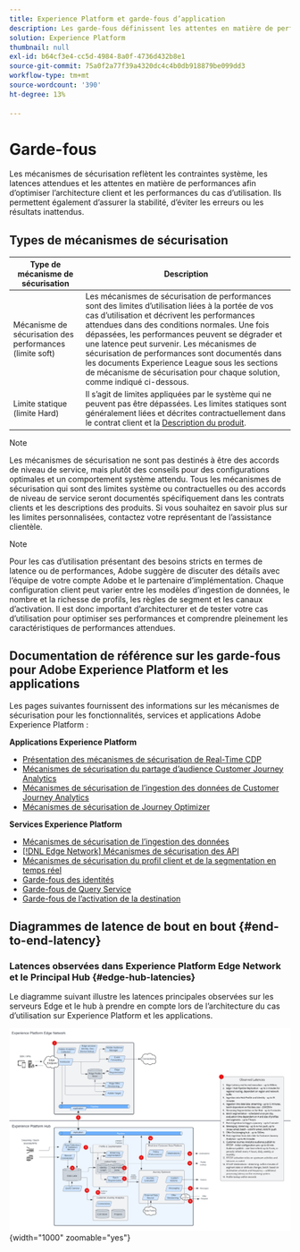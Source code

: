 ```yaml
---
title: Experience Platform et garde-fous d’application
description: Les garde-fous définissent les attentes en matière de performances et l’impact pour les composants et services dans Adobe Experience Platform et les applications.
solution: Experience Platform
thumbnail: null
exl-id: b64cf3e4-cc5d-4984-8a0f-4736d432b8e1
source-git-commit: 75a0f2a77f39a4320dc4c4b0db918879be099dd3
workflow-type: tm+mt
source-wordcount: '390'
ht-degree: 13%

---
```



# Garde-fous

Les mécanismes de sécurisation reflètent les contraintes système, les latences attendues et les attentes en matière de performances afin d’optimiser l’architecture client et les performances du cas d’utilisation. Ils permettent également d’assurer la stabilité, d’éviter les erreurs ou les résultats inattendus.

## Types de mécanismes de sécurisation

| Type de mécanisme de sécurisation | Description |
|---|---|
| Mécanisme de sécurisation des performances (limite soft) | Les mécanismes de sécurisation de performances sont des limites d’utilisation liées à la portée de vos cas d’utilisation et décrivent les performances attendues dans des conditions normales. Une fois dépassées, les performances peuvent se dégrader et une latence peut survenir. Les mécanismes de sécurisation de performances sont documentés dans les documents Experience League sous les sections de mécanisme de sécurisation pour chaque solution, comme indiqué ci-dessous. |
| Limite statique (limite Hard) | Il s’agit de limites appliquées par le système qui ne peuvent pas être dépassées. Les limites statiques sont généralement liées et décrites contractuellement dans le contrat client et la [Description du produit](https://helpx.adobe.com/legal/product-descriptions.html). |

>[!NOTE]
>
> Les mécanismes de sécurisation ne sont pas destinés à être des accords de niveau de service, mais plutôt des conseils pour des configurations optimales et un comportement système attendu. Tous les mécanismes de sécurisation qui sont des limites système ou contractuelles ou des accords de niveau de service seront documentés spécifiquement dans les contrats clients et les descriptions des produits. Si vous souhaitez en savoir plus sur les limites personnalisées, contactez votre représentant de l’assistance clientèle.

>[!NOTE]
>
> Pour les cas d’utilisation présentant des besoins stricts en termes de latence ou de performances, Adobe suggère de discuter des détails avec l’équipe de votre compte Adobe et le partenaire d’implémentation. Chaque configuration client peut varier entre les modèles d’ingestion de données, le nombre et la richesse de profils, les règles de segment et les canaux d’activation. Il est donc important d’architecturer et de tester votre cas d’utilisation pour optimiser ses performances et comprendre pleinement les caractéristiques de performances attendues.

## Documentation de référence sur les garde-fous pour Adobe Experience Platform et les applications

Les pages suivantes fournissent des informations sur les mécanismes de sécurisation pour les fonctionnalités, services et applications Adobe Experience Platform :

**Applications Experience Platform**

* [Présentation des mécanismes de sécurisation de Real-Time CDP](https://experienceleague.adobe.com/docs/experience-platform/rtcdp/guardrails/overview.html)
* [Mécanismes de sécurisation du partage d’audience Customer Journey Analytics](https://experienceleague.adobe.com/docs/analytics-platform/using/cja-components/audiences/publish.html#latency)
* [Mécanismes de sécurisation de l’ingestion des données de Customer Journey Analytics](https://experienceleague.adobe.com/docs/experience-platform/sources/connectors/adobe-applications/analytics.html#what-is-the-expected-latency-for-analytics-data-on-platform%3F)
* [Mécanismes de sécurisation de Journey Optimizer](https://experienceleague.adobe.com/docs/journey-optimizer/using/get-started/guardrails.html)

**Services Experience Platform**

* [Mécanismes de sécurisation de l’ingestion des données](https://experienceleague.adobe.com/docs/experience-platform/ingestion/guardrails.html)
* [[!DNL Edge Network]  Mécanismes de sécurisation des API ](https://experienceleague.adobe.com/docs/experience-platform/edge-network-server-api/guardrails.html)
* [Mécanismes de sécurisation du profil client et de la segmentation en temps réel](https://experienceleague.adobe.com/docs/experience-platform/profile/guardrails.html?lang=fr)
* [Garde-fous des identités](https://experienceleague.adobe.com/docs/experience-platform/identity/guardrails.html?lang=fr)
* [Garde-fous de Query Service](https://experienceleague.adobe.com/docs/experience-platform/query/guardrails.html?lang=fr)
* [Garde-fous de l’activation de la destination](https://experienceleague.adobe.com/docs/experience-platform/destinations/guardrails.html?lang=fr)

## Diagrammes de latence de bout en bout {#end-to-end-latency}

### Latences observées dans Experience Platform Edge Network et le Principal Hub {#edge-hub-latencies}

Le diagramme suivant illustre les latences principales observées sur les serveurs Edge et le hub à prendre en compte lors de l’architecture du cas d’utilisation sur Experience Platform et les applications.

![Latences observées principales des [!DNL Edge Network] Experience Platform et du hub.](/help/blueprints/experience-platform/assets/aep_edge_hub_latency_v1.svg "Latences principales observées pour Experience Platform Edge Network et le hub"){width="1000" zoomable="yes"}